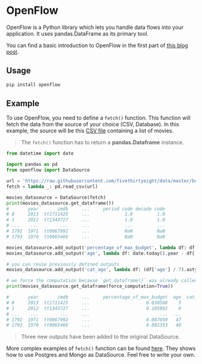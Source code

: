 # OpenFlow

OpenFlow is a Python library which lets you handle data flows into your application. It uses pandas.DataFrame as its primary tool.

You can find a basic introduction to OpenFlow in the first part of [this blog post](https://blog.lapw.at/serverless-data-fetching-stack-openfaas-openflow/).

## Usage

```python
pip install openflow
```

## Example

To use OpenFlow, you need to define a `fetch()` function. This function will fetch the data from the source of your choice (CSV, Database). In this example, the source will be this [CSV file](https://raw.githubusercontent.com/fivethirtyeight/data/master/bechdel/movies.csv) containing a list of movies.

> The `fetch()` function has to return a **pandas.Dataframe** instance.

```python
from datetime import date

import pandas as pd
from openflow import DataSource

url = 'https://raw.githubusercontent.com/fivethirtyeight/data/master/bechdel/movies.csv'
fetch = lambda _: pd.read_csv(url)

movies_datasource = DataSource(fetch)
print(movies_datasource.get_dataframe())
#       year       imdb     ...     period code decade code
# 0     2013  tt1711425     ...             1.0         1.0
# 1     2012  tt1343727     ...             1.0         1.0
# ...    ...        ...     ...             ...         ...
# 1792  1971  tt0067992     ...             NaN         NaN
# 1793  1970  tt0065466     ...             NaN         NaN

movies_datasource.add_output('percentage_of_max_budget', lambda df: df['budget'] / df['budget'].max())
movies_datasource.add_output('age', lambda df: date.today().year - df['year'])

# you can reuse previously defined outputs
movies_datasource.add_output('cat_age', lambda df: (df['age'] / 7).astype(int))

# we force the computation because `get_dataframe()` was already called once before
print(movies_datasource.get_dataframe(force_computation=True))

#       year       imdb     ...     percentage_of_max_budget  age  cat_age
# 0     2013  tt1711425     ...                     0.030588    5        0
# 1     2012  tt1343727     ...                     0.105882    6        0
# ...    ...        ...     ...                          ...  ...      ...
# 1792  1971  tt0067992     ...                     0.007059   47        6
# 1793  1970  tt0065466     ...                     0.002353   48        6
```

> Three new outputs have been added to the original DataSource.

More complex examples of `fetch()` function can be found [here](https://github.com/shoprunback/openflow/blob/master/examples/datasources.py). They shows how to use Postgres and Mongo as DataSource. Feel free to write your own.
